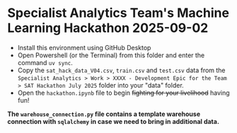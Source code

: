 # Specialist Analytics Team's Machine Learning Hackathon 2025-09-02

- Install this environment using GitHub Desktop
- Open Powershell (or the Terminal) from this folder and enter the command `uv sync`.
- Copy the `sat_hack_data_V04.csv`, `train.csv` and `test.csv` data from the `Specialist Analytics > Work > XXXX - Development Epic for the Team > SAT Hackathon July 2025` folder into your "data" folder.
- Open the `hackathon.ipynb` file to begin ~~fighting for your livelihood~~ having fun!

**The `warehouse_connection.py` file contains a template warehouse connection with `sqlalchemy` in case we need to bring in additional data.**

